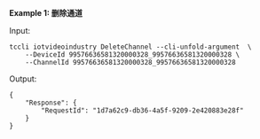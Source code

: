 **Example 1: 删除通道**



Input: 

```
tccli iotvideoindustry DeleteChannel --cli-unfold-argument  \
    --DeviceId 99576636581320000328_99576636581320000328 \
    --ChannelId 99576636581320000328_99576636581320000328
```

Output: 
```
{
    "Response": {
        "RequestId": "1d7a62c9-db36-4a5f-9209-2e420883e28f"
    }
}
```

